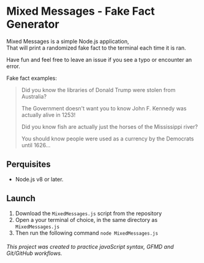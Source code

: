 # Mixed Messages - Fake Fact Generator
Mixed Messages is a simple Node.js application,<br/>
That will print a randomized fake fact to the terminal each time it is ran.

Have fun and feel free to leave an issue if you see a typo or encounter an error.

Fake fact examples:
> Did you know the libraries of Donald Trump were stolen from Australia?
>
> The Government doesn't want you to know John F. Kennedy was actually alive in 1253!
>
>Did you know fish are actually just the horses of the Mississippi river?
>
>You should know people were used as a currency by the Democrats until 1626...

## Perquisites
- Node.js v8 or later.
## Launch
1. Download the `MixedMessages.js` script from the repository
2. Open a your terminal of choice, in the same directory as `MixedMessages.js`
3. Then run the following command `node MixedMessages.js`

###### This project was created to practice javaScript syntax, GFMD and Git/GitHub workflows.
